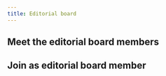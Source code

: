 ```yaml
---
title: Editorial board
---
```


## Meet the editorial board members

## Join as editorial board member